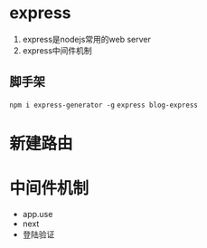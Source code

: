 # express
1. express是nodejs常用的web server
2. express中间件机制
## 脚手架
`npm i express-generator -g`
`express blog-express`
# 新建路由
# 中间件机制
- app.use
- next
- 登陆验证
